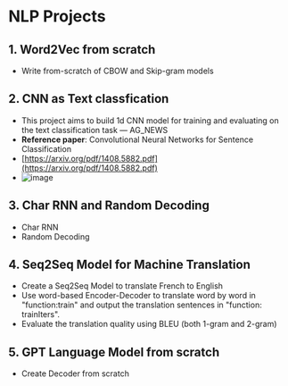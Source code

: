 # NLP Projects
## 1. Word2Vec from scratch
* Write from-scratch of CBOW and Skip-gram models
    
## 2. CNN as Text classfication
  * This project aims to build 1d CNN model for training and evaluating on the text classification task — AG_NEWS
  * **Reference paper**: Convolutional Neural Networks for Sentence Classification
  * [https://arxiv.org/pdf/1408.5882.pdf](https://arxiv.org/pdf/1408.5882.pdf)
  * ![image](https://github.com/Jerryson520/NLP-Projects/assets/67813088/9733fc1f-d5e4-4fd4-aa51-3c93a9e372bc)

## 3. Char RNN and Random Decoding
  * Char RNN
  * Random Decoding

## 4. Seq2Seq Model for Machine Translation
  * Create a Seq2Seq Model to translate French to English
  * Use word-based Encoder-Decoder to translate word by word in "function:train" and output the translation sentences in "function: trainIters".
  * Evaluate the translation quality using BLEU (both 1-gram and 2-gram)

## 5. GPT Language Model from scratch
* Create Decoder from scratch
